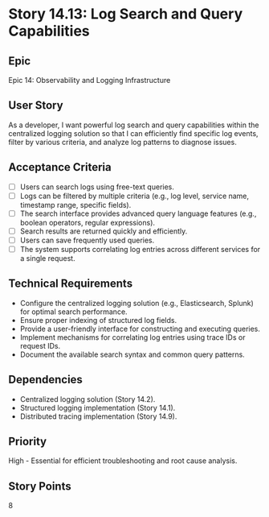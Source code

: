 # Story 14.13: Log Search and Query Capabilities

## Epic

Epic 14: Observability and Logging Infrastructure

## User Story

As a developer, I want powerful log search and query capabilities within the centralized logging solution so that I can efficiently find specific log events, filter by various criteria, and analyze log patterns to diagnose issues.

## Acceptance Criteria

- [ ] Users can search logs using free-text queries.
- [ ] Logs can be filtered by multiple criteria (e.g., log level, service name, timestamp range, specific fields).
- [ ] The search interface provides advanced query language features (e.g., boolean operators, regular expressions).
- [ ] Search results are returned quickly and efficiently.
- [ ] Users can save frequently used queries.
- [ ] The system supports correlating log entries across different services for a single request.

## Technical Requirements

- Configure the centralized logging solution (e.g., Elasticsearch, Splunk) for optimal search performance.
- Ensure proper indexing of structured log fields.
- Provide a user-friendly interface for constructing and executing queries.
- Implement mechanisms for correlating log entries using trace IDs or request IDs.
- Document the available search syntax and common query patterns.

## Dependencies

- Centralized logging solution (Story 14.2).
- Structured logging implementation (Story 14.1).
- Distributed tracing implementation (Story 14.9).

## Priority

High - Essential for efficient troubleshooting and root cause analysis.

## Story Points

8

